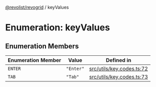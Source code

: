 [@revolist/revogrid](README.md) / keyValues

# Enumeration: keyValues

## Enumeration Members

| Enumeration Member | Value | Defined in |
| ------ | ------ | ------ |
| `ENTER` | `"Enter"` | [src/utils/key.codes.ts:72](https://github.com/revolist/revogrid/blob/93797f94eaa9e63cf9af5b06a562d49fdbb8dcd2/src/utils/key.codes.ts#L72) |
| `TAB` | `"Tab"` | [src/utils/key.codes.ts:73](https://github.com/revolist/revogrid/blob/93797f94eaa9e63cf9af5b06a562d49fdbb8dcd2/src/utils/key.codes.ts#L73) |
